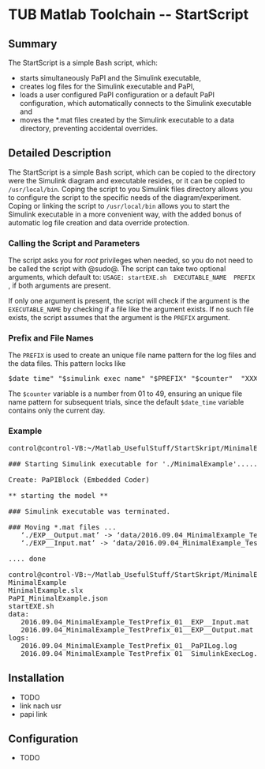 # TUB Matlab Toolchain -- StartScript

## Summary

The StartScript is a simple Bash script, which:

* starts simultaneously PaPI and the Simulink executable,
* creates log files for the Simulink executable and PaPI,
* loads a user configured PaPI configuration or a default PaPI configuration, which automatically connects to the Simulink executable and
* moves the *.mat files created by the Simulink executable to a data directory, preventing accidental overrides.

## Detailed Description

The StartScript is a simple Bash script, which can be copied to the directory were the Simulink diagram and executable resides, or it can be copied to `/usr/local/bin`.
Coping the script to you Simulink files directory allows you to configure the script to the specific needs of the diagram/experiment.
Coping or linking the script to `/usr/local/bin` allows you to start the Simulink executable in a more convenient way, with the added bonus of automatic log file creation and data override protection.

### Calling the Script and Parameters

The script asks you for _root_ privileges when needed, so you do not need to be called the script with @sudo@.
The script  can take two optional arguments, which default to:
`USAGE: startEXE.sh  EXECUTABLE_NAME  PREFIX  `, if both arguments are present.

If only one argument is present, the script will check if the argument is the `EXECUTABLE_NAME` by checking if a file like the argument exists. If no such file exists, the script assumes that the argument is the `PREFIX` argument.

### Prefix and File Names

The `PREFIX` is used to create an unique file name pattern for the log files and the data files.
This pattern locks like <pre>
$date_time"_"$simulink_exec_name"_"$PREFIX"_"$counter"__"XXX .
</pre>
The `$counter` variable is a number from 01 to 49, ensuring an unique file name pattern for subsequent trials, since the default `$date_time` variable contains only the current day.

### Example

<pre>
control@control-VB:~/Matlab_UsefulStuff/StartSkript/MinimalExample$ startEXE.sh MinimalExample TestPrefix

### Starting Simulink executable for './MinimalExample'.....

Create: PaPIBlock (Embedded Coder)

** starting the model **

### Simulink executable was terminated.

### Moving *.mat files ...
   ‘./EXP__Output.mat’ -> ‘data/2016.09.04_MinimalExample_TestPrefix_01__EXP__Output.mat’
   ‘./EXP__Input.mat’ -> ‘data/2016.09.04_MinimalExample_TestPrefix_01__EXP__Input.mat’

.... done

control@control-VB:~/Matlab_UsefulStuff/StartSkript/MinimalExample$ ls -1 *
MinimalExample
MinimalExample.slx
PaPI_MinimalExample.json
startEXE.sh
data:
   2016.09.04_MinimalExample_TestPrefix_01__EXP__Input.mat
   2016.09.04_MinimalExample_TestPrefix_01__EXP__Output.mat
logs:
   2016.09.04_MinimalExample_TestPrefix_01__PaPILog.log
   2016.09.04_MinimalExample_TestPrefix_01__SimulinkExecLog.log
</pre>

## Installation

* TODO
* link nach usr
* papi link

## Configuration 

* TODO